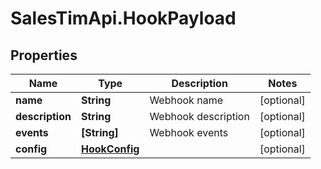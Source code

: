 # SalesTimApi.HookPayload

## Properties

Name | Type | Description | Notes
------------ | ------------- | ------------- | -------------
**name** | **String** | Webhook name | [optional] 
**description** | **String** | Webhook description | [optional] 
**events** | **[String]** | Webhook events | [optional] 
**config** | [**HookConfig**](HookConfig.md) |  | [optional] 


